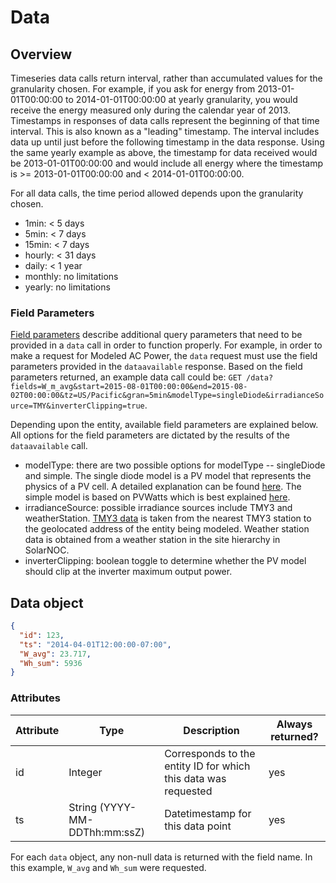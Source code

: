# Data

## Overview

Timeseries data calls return interval, rather than accumulated values for the granularity chosen. For example, if you ask for energy from 2013-01-01T00:00:00 to 2014-01-01T00:00:00 at yearly granularity, you would receive the energy measured only during the calendar year of 2013. Timestamps in responses of data calls represent the beginning of that time interval. This is also known as a "leading" timestamp. The interval includes data up until just before the following timestamp in the data response. Using the same yearly example as above, the timestamp for data received would be 2013-01-01T00:00:00 and would include all energy where the timestamp is >= 2013-01-01T00:00:00 and < 2014-01-01T00:00:00.

For all data calls, the time period allowed depends upon the granularity chosen.

* 1min: < 5 days
* 5min: < 7 days
* 15min: < 7 days
* hourly: < 31 days
* daily: < 1 year
* monthly: no limitations
* yearly: no limitations

### Field Parameters

[Field parameters](#field-parameters) describe additional query parameters that need to be provided in a `data` call in order to function properly. For example, in order to make a request for Modeled AC Power, the `data` request must use the field parameters provided in the `dataavailable` response. Based on the field parameters returned, an example data call could be: `GET /data?fields=W_m_avg&start=2015-08-01T00:00:00&end=2015-08-02T00:00:00&tz=US/Pacific&gran=5min&modelType=singleDiode&irradianceSource=TMY&inverterClipping=true`.

Depending upon the entity, available field parameters are explained below. All options for the field parameters are dictated by the results of the `dataavailable` call.

* modelType: there are two possible options for modelType -- singleDiode and simple. The single diode model is a PV model that represents the physics of a PV cell. A detailed explanation can be found [here](https://pvpmc.sandia.gov/modeling-steps/2-dc-module-iv/diode-equivalent-circuit-models/). The simple model is based on PVWatts which is best explained [here](https://pvpmc.sandia.gov/modeling-steps/2-dc-module-iv/point-value-models/pvwatts/).
* irradianceSource: possible irradiance sources include TMY3 and weatherStation. [TMY3 data](http://rredc.nrel.gov/solar/old_data/nsrdb/1991-2005/tmy3/) is taken from the nearest TMY3 station to the geolocated address of the entity being modeled. Weather station data is obtained from a weather station in the site hierarchy in SolarNOC.
* inverterClipping: boolean toggle to determine whether the PV model should clip at the inverter maximum output power.

## Data object

```json
{
  "id": 123,
  "ts": "2014-04-01T12:00:00-07:00",
  "W_avg": 23.717,
  "Wh_sum": 5936
}
```

### Attributes

Attribute | Type| Description | Always returned?
---|---|---|---
id | Integer | Corresponds to the entity ID for which this data was requested | yes
ts | String (YYYY-MM-DDThh:mm:ssZ) | Datetimestamp for this data point | yes

For each `data` object, any non-null data is returned with the field name. In this example, `W_avg` and `Wh_sum` were requested.
